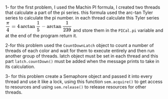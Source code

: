 1- for the first problem, I used the Machin PI formula, I created two threads that calculate a part of the pi series.
this formula used the arc-tan Tyler series to calculate the pi number.
in each thread calculate this Tyler series![img.png](img.png) and store them in the `PICal.pi` variable and at the end of the program return it.

2-for this problem used the `CountDownLatch` object to count a number of threads of each color and wait for them to execute entirely and then run another group of threads.
latch object must be set in each thread and this part `latch.countDown()` must be added when the message prints to take in its calculation. 

3- for this problem create a Semaphore object and passed it into every thread and use it like a lock, using this function `sem.acquire()` to get access to resources and using `sem.release()` to release resources for other threads.